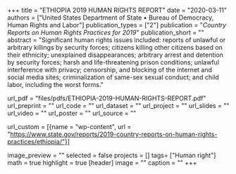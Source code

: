 +++
title = "ETHIOPIA 2019 HUMAN RIGHTS REPORT"
date = "2020-03-11"
authors = ["United States Department of State • Bureau of Democracy, Human Rights and Labor"]
publication_types = ["2"]
publication = "_Country Reports on Human Rights Practices for 2019_"
publication_short = ""
abstract = "Significant human rights issues included: reports of unlawful or arbitrary killings by security forces; citizens killing other citizens based on their ethnicity; unexplained disappearances; arbitrary arrest and detention by security forces; harsh and life-threatening prison conditions; unlawful interference with privacy; censorship, and blocking of the internet and social media sites; criminalization of same-sex sexual conduct; and child labor, including the worst forms."

url_pdf = "files/pdfs/ETHIOPIA-2019-HUMAN-RIGHTS-REPORT.pdf"
url_preprint = ""
url_code = ""
url_dataset = ""
url_project = ""
url_slides = ""
url_video = ""
url_poster = ""
url_source = ""

url_custom = [{name = "wp-content", url = "https://www.state.gov/reports/2019-country-reports-on-human-rights-practices/ethiopia/"}]

image_preview = ""
selected = false
projects = []
tags= ["Human right"]
math = true
highlight = true
[header]
image = ""
caption = ""
+++






